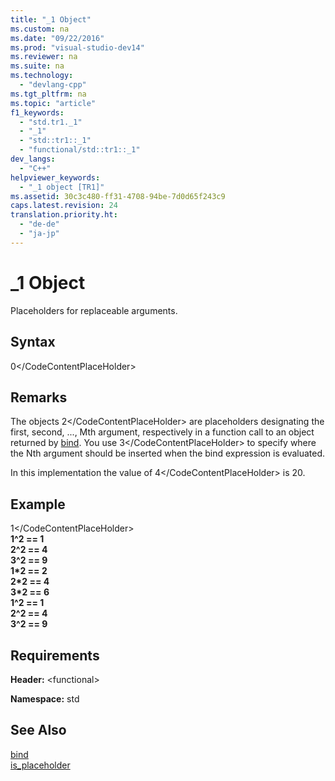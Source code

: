 ```yaml
---
title: "_1 Object"
ms.custom: na
ms.date: "09/22/2016"
ms.prod: "visual-studio-dev14"
ms.reviewer: na
ms.suite: na
ms.technology: 
  - "devlang-cpp"
ms.tgt_pltfrm: na
ms.topic: "article"
f1_keywords: 
  - "std.tr1._1"
  - "_1"
  - "std::tr1::_1"
  - "functional/std::tr1::_1"
dev_langs: 
  - "C++"
helpviewer_keywords: 
  - "_1 object [TR1]"
ms.assetid: 30c3c480-ff31-4708-94be-7d0d65f243c9
caps.latest.revision: 24
translation.priority.ht: 
  - "de-de"
  - "ja-jp"
---
```

# _1 Object
Placeholders for replaceable arguments.  
  
## Syntax  
  
<CodeContentPlaceHolder>0\</CodeContentPlaceHolder>  
## Remarks  
 The objects <CodeContentPlaceHolder>2\</CodeContentPlaceHolder> are placeholders designating the first, second, ..., Mth argument, respectively in a function call to an object returned by [bind](../vs140/-functional--functions.md#bind_function). You use <CodeContentPlaceHolder>3\</CodeContentPlaceHolder> to specify where the Nth argument should be inserted when the bind expression is evaluated.  
  
 In this implementation the value of <CodeContentPlaceHolder>4\</CodeContentPlaceHolder> is 20.  
  
## Example  
  
<CodeContentPlaceHolder>1\</CodeContentPlaceHolder>  
  **1^2 == 1**  
**2^2 == 4**  
**3^2 == 9**  
**1\*2 == 2**  
**2\*2 == 4**  
**3\*2 == 6**  
**1^2 == 1**  
**2^2 == 4**  
**3^2 == 9**    
## Requirements  
 **Header:** \<functional>  
  
 **Namespace:** std  
  
## See Also  
 [bind](../vs140/-functional--functions.md#bind_function)   
 [is_placeholder](../vs140/is_placeholder-class.md)